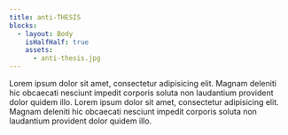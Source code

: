 ```yaml
---
title: anti-THESIS
blocks:
  - layout: Body
    isHalfHalf: true
    assets:
      - anti-thesis.jpg
---
```


Lorem ipsum dolor sit amet, consectetur adipisicing elit. Magnam deleniti hic obcaecati nesciunt impedit corporis soluta non laudantium provident dolor quidem illo. Lorem ipsum dolor sit amet, consectetur adipisicing elit. Magnam deleniti hic obcaecati nesciunt impedit corporis soluta non laudantium provident dolor quidem illo.
